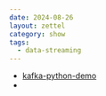 ```yaml
---
date: 2024-08-26
layout: zettel
category: show
tags:
  - data-streaming
---
```

- [kafka-python-demo](kafka-python-demo.md) 
- 